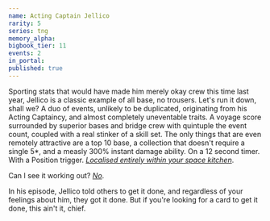 ```yaml
---
name: Acting Captain Jellico
rarity: 5
series: tng
memory_alpha:
bigbook_tier: 11
events: 2
in_portal:
published: true
---
```


Sporting stats that would have made him merely okay crew this time last year, Jellico is a classic example of all base, no trousers. Let's run it down, shall we? A duo of events, unlikely to be duplicated, originating from his Acting Captaincy, and almost completely uneventable traits. A voyage score surrounded by superior bases and bridge crew with quintuple the event count, coupled with a real stinker of a skill set. The only things that are even remotely attractive are a top 10 base, a collection that doesn't require a single 5*, and a measly 300% instant damage ability. On a 12 second timer. With a Position trigger. [_Localised entirely within your space kitchen_](https://www.youtube.com/watch?v=Y4lnZr022M8).

Can I see it working out?  [_No_](https://www.youtube.com/watch?v=GM-e46xdcUo).

In his episode, Jellico told others to get it done, and regardless of your feelings about him, they got it done. But if you're looking for a card to get it done, this ain't it, chief.
